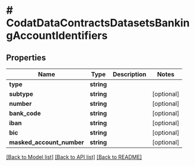 # # CodatDataContractsDatasetsBankingAccountIdentifiers

## Properties

Name | Type | Description | Notes
------------ | ------------- | ------------- | -------------
**type** | **string** |  |
**subtype** | **string** |  | [optional]
**number** | **string** |  | [optional]
**bank_code** | **string** |  | [optional]
**iban** | **string** |  | [optional]
**bic** | **string** |  | [optional]
**masked_account_number** | **string** |  | [optional]

[[Back to Model list]](../../README.md#models) [[Back to API list]](../../README.md#endpoints) [[Back to README]](../../README.md)
